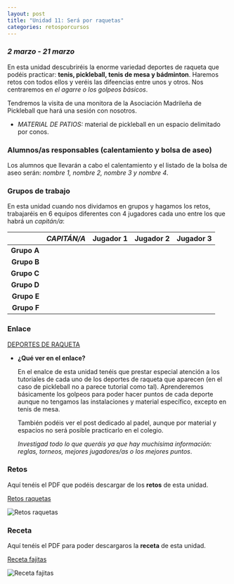 ```yaml
---
layout: post
title: "Unidad 11: Será por raquetas"
categories: retosporcursos
---
```


### *2 marzo - 21 marzo*

En esta unidad descubriréis la enorme variedad deportes de raqueta que podéis practicar: **tenis, pickleball, tenis de mesa y bádminton**. Haremos retos con todos ellos y veréis las difeencias entre unos y otros. Nos centraremos en *el agarre o los golpeos básicos*.

Tendremos la visita de una monitora de la Asociación Madrileña de Pickleball que hará una sesión con nosotros.

* *MATERIAL DE PATIOS:* material de pickleball en un espacio delimitado por conos.

### **Alumnos/as responsables (calentamiento y bolsa de aseo)**

Los alumnos que llevarán a cabo el calentamiento y el listado de la bolsa de aseo serán: *nombre 1, nombre 2, nombre 3 y nombre 4*.

### **Grupos de trabajo**

En esta unidad cuando nos dividamos en grupos y hagamos los retos, trabajaréis en 6 equipos diferentes con 4 jugadores cada uno entre los que habrá un *capitán/a*:

|      |*CAPITÁN/A*|Jugador 1|Jugador 2|Jugador 3|
|-----:|-----:|-----:|-----:|-----:|
|**Grupo A**|      |      |      |      |
|**Grupo B**|      |      |      |      |
|**Grupo C**|      |      |      |      |
|**Grupo D**|      |      |      |      |
|**Grupo E**|      |      |      |      |
|**Grupo F**|      |      |      |      |

### **Enlace** 

[DEPORTES DE RAQUETA](https://danieledufis.github.io/deportesderaqueta/deportes-de-raqueta)

* **¿Qué ver en el enlace?**

  En el enalce de esta unidad tenéis que prestar especial atención a los tutoriales de cada uno de los deportes de raqueta que aparecen (en el caso de pickleball no a   parece tutorial como tal). Aprenderemos básicamente los golpeos para poder hacer puntos de cada deporte aunque no tengamos las instalaciones y material específico,     excepto en tenis de mesa.
  
  También podéis ver el post dedicado al padel, aunque por material y espacios no será posible practicarlo en el colegio.
  
  *Investigad todo lo que queráis ya que hay muchísima información: reglas, torneos, mejores jugadores/as o los mejores puntos*.
  
### **Retos** 

Aquí tenéis el PDF que podéis descargar de los **retos** de esta unidad.

[Retos raquetas](https://danieledufis.github.io/pdfs/Raquetas-retos-4.pdf)

![Retos raquetas](https://danieledufis.github.io/images_text/Raquetas-retos-4_page-0001.jpg)

### **Receta**

Aquí tenéis el PDF para poder descargaros la **receta** de esta unidad.

[Receta fajitas](https://danieledufis.github.io/pdfs/Receta-Fajitas%20de%20Pollo.pdf)

![Receta fajitas](https://danieledufis.github.io/images_text/Fajitas%20de%20Pollo_page-0001.jpg)

[Raquetas]:../../pdfs/Raquetas-retos-4.pdf
[Fajitas]:../../pdfs/Receta-Fajitas%20de%20Pollo.pdf
